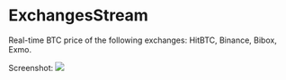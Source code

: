 # ExchangesStream

Real-time BTC price of the following exchanges: HitBTC, Binance, Bibox, Exmo.

Screenshot:
<img src="https://i.ibb.co/4JNhFQb/screennnn.png">
